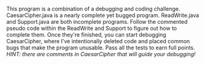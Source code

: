 This program is a combination of a debugging and coding challenge. CaesarCipher.java is a nearly complete yet bugged program. ReadWrite.java and Support.java are both incomplete programs. Follow the commented pseudo code within the ReadWrite and Support to figure out how to complete them. Once they're finished, you can start debugging CaesarCipher, where I've intentionally deleted code and placed common bugs that make the program unusable. Pass all the tests to earn full points.  _HINT: there are comments in CaesarCipher that will guide your debugging!_
